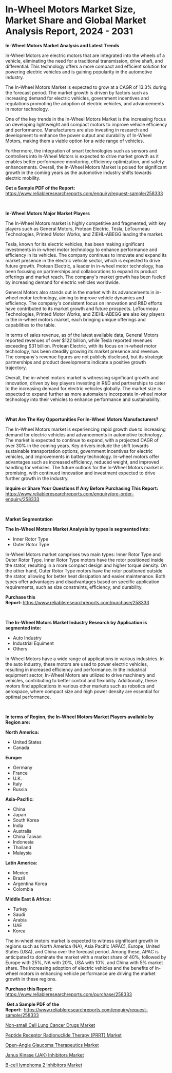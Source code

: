<p><h1>In-Wheel Motors Market Size, Market Share and Global Market Analysis Report, 2024 - 2031</h1></p><p><strong>In-Wheel Motors Market Analysis and Latest Trends</strong></p>
<p><p>In-Wheel Motors are electric motors that are integrated into the wheels of a vehicle, eliminating the need for a traditional transmission, drive shaft, and differential. This technology offers a more compact and efficient solution for powering electric vehicles and is gaining popularity in the automotive industry.</p><p>The In-Wheel Motors Market is expected to grow at a CAGR of 13.3% during the forecast period. The market growth is driven by factors such as increasing demand for electric vehicles, government incentives and regulations promoting the adoption of electric vehicles, and advancements in motor technology.</p><p>One of the key trends in the In-Wheel Motors Market is the increasing focus on developing lightweight and compact motors to improve vehicle efficiency and performance. Manufacturers are also investing in research and development to enhance the power output and durability of In-Wheel Motors, making them a viable option for a wide range of vehicles.</p><p>Furthermore, the integration of smart technologies such as sensors and controllers into In-Wheel Motors is expected to drive market growth as it enables better performance monitoring, efficiency optimization, and safety enhancements. Overall, the In-Wheel Motors Market is poised for significant growth in the coming years as the automotive industry shifts towards electric mobility.</p></p>
<p><strong>Get a Sample PDF of the Report:&nbsp;</strong> <a href="https://www.reliableresearchreports.com/enquiry/request-sample/258333">https://www.reliableresearchreports.com/enquiry/request-sample/258333</a></p>
<p>&nbsp;</p>
<p><strong>In-Wheel Motors Major Market Players</strong></p>
<p><p>The In-Wheel Motors market is highly competitive and fragmented, with key players such as General Motors, Protean Electric, Tesla, LeTourneau Technologies, Printed Motor Works, and ZIEHL-ABEGG leading the market.</p><p>Tesla, known for its electric vehicles, has been making significant investments in in-wheel motor technology to enhance performance and efficiency in its vehicles. The company continues to innovate and expand its market presence in the electric vehicle sector, which is expected to drive future growth. Protean Electric, a leader in in-wheel motor technology, has been focusing on partnerships and collaborations to expand its product offerings and market reach. The company's market growth has been fueled by increasing demand for electric vehicles worldwide.</p><p>General Motors also stands out in the market with its advancements in in-wheel motor technology, aiming to improve vehicle dynamics and efficiency. The company's consistent focus on innovation and R&D efforts have contributed to its market growth and future prospects. LeTourneau Technologies, Printed Motor Works, and ZIEHL-ABEGG are also key players in the in-wheel motors market, each bringing unique offerings and capabilities to the table.</p><p>In terms of sales revenue, as of the latest available data, General Motors reported revenues of over $122 billion, while Tesla reported revenues exceeding $31 billion. Protean Electric, with its focus on in-wheel motor technology, has been steadily growing its market presence and revenue. The company's revenue figures are not publicly disclosed, but its strategic partnerships and product developments indicate a positive growth trajectory.</p><p>Overall, the in-wheel motors market is witnessing significant growth and innovation, driven by key players investing in R&D and partnerships to cater to the increasing demand for electric vehicles globally. The market size is expected to expand further as more automakers incorporate in-wheel motor technology into their vehicles to enhance performance and sustainability.</p></p>
<p>&nbsp;</p>
<p><strong>What Are The Key Opportunities For In-Wheel Motors Manufacturers?</strong></p>
<p><p>The In-Wheel Motors market is experiencing rapid growth due to increasing demand for electric vehicles and advancements in automotive technology. The market is expected to continue to expand, with a projected CAGR of over 30% in the coming years. Key drivers include the shift towards sustainable transportation options, government incentives for electric vehicles, and improvements in battery technology. In-wheel motors offer advantages such as increased efficiency, reduced weight, and improved handling for vehicles. The future outlook for the In-Wheel Motors market is promising, with continued innovation and investment expected to drive further growth in the industry.</p></p>
<p><strong>Inquire or Share Your Questions If Any Before Purchasing This Report:</strong> <a href="https://www.reliableresearchreports.com/enquiry/pre-order-enquiry/258333">https://www.reliableresearchreports.com/enquiry/pre-order-enquiry/258333</a></p>
<p>&nbsp;</p>
<p><strong>Market Segmentation</strong></p>
<p><strong>The In-Wheel Motors Market Analysis by types is segmented into:</strong></p>
<p><ul><li>Inner Rotor Type</li><li>Outer Rotor Type</li></ul></p>
<p><p>In-Wheel Motors market comprises two main types: Inner Rotor Type and Outer Rotor Type. Inner Rotor Type motors have the rotor positioned inside the stator, resulting in a more compact design and higher torque density. On the other hand, Outer Rotor Type motors have the rotor positioned outside the stator, allowing for better heat dissipation and easier maintenance. Both types offer advantages and disadvantages based on specific application requirements, such as size constraints, efficiency, and durability.</p></p>
<p><strong>Purchase this Report:&nbsp;</strong><a href="https://www.reliableresearchreports.com/purchase/258333">https://www.reliableresearchreports.com/purchase/258333</a></p>
<p>&nbsp;</p>
<p><strong>The In-Wheel Motors Market Industry Research by Application is segmented into:</strong></p>
<p><ul><li>Auto Industry</li><li>Industrial Equiment</li><li>Others</li></ul></p>
<p><p>In-Wheel Motors have a wide range of applications in various industries. In the auto industry, these motors are used to power electric vehicles, resulting in increased efficiency and performance. In the industrial equipment sector, In-Wheel Motors are utilized to drive machinery and vehicles, contributing to better control and flexibility. Additionally, these motors find applications in various other markets such as robotics and aerospace, where compact size and high power density are essential for optimal performance.</p></p>
<p>&nbsp;</p>
<p><strong>In terms of Region, the In-Wheel Motors Market Players available by Region are:</strong></p>
<p>
    <p> <strong> North America: </strong>
        <ul>
            <li>United States</li>
            <li>Canada</li>
        </ul>
        </p> 
    <p> <strong> Europe: </strong>
        <ul>
            <li>Germany</li>
            <li>France</li>
            <li>U.K.</li>
            <li>Italy</li>
            <li>Russia</li>
        </ul>
        </p> 
    <p> <strong> Asia-Pacific: </strong>
        <ul>
            <li>China</li>
            <li>Japan</li>
            <li>South Korea</li>
            <li>India</li>
            <li>Australia</li>
            <li>China Taiwan</li>
            <li>Indonesia</li>
            <li>Thailand</li>
            <li>Malaysia</li>
        </ul>
        </p> 
    <p> <strong> Latin America: </strong>
        <ul>
            <li>Mexico</li>
            <li>Brazil</li>
            <li>Argentina Korea</li>
            <li>Colombia</li>
        </ul>
        </p> 
    <p> <strong> Middle East & Africa: </strong>
        <ul>
            <li>Turkey</li>
            <li>Saudi</li>
            <li>Arabia</li>
            <li>UAE</li>
            <li>Korea</li>
        </ul>
    </p>
    </p>
<p><p>The in-wheel motors market is expected to witness significant growth in regions such as North America (NA), Asia Pacific (APAC), Europe, United States (USA), and China over the forecast period. Among these, APAC is anticipated to dominate the market with a market share of 40%, followed by Europe with 25%, NA with 20%, USA with 10%, and China with 5% market share. The increasing adoption of electric vehicles and the benefits of in-wheel motors in enhancing vehicle performance are driving the market growth in these regions.</p></p>
<p><strong>Purchase this Report: </strong><a href="https://www.reliableresearchreports.com/purchase/258333">https://www.reliableresearchreports.com/purchase/258333</a></p>
<p>&nbsp;<strong>Get a Sample PDF of the Report:&nbsp;&nbsp;</strong><a href="https://www.reliableresearchreports.com/enquiry/request-sample/258333">https://www.reliableresearchreports.com/enquiry/request-sample/258333</a></p>
<p><strong></strong></p>
<p><p><a href="https://medium.com/@lolitanader/non-small-cell-lung-cancer-drugs-market-size-reveals-the-best-marketing-channels-in-global-industry-d8dc470bba76">Non-small Cell Lung Cancer Drugs Market</a></p><p><a href="https://medium.com/@lolitanader/peptide-receptor-radionuclide-therapy-prrt-market-insights-into-market-cagr-market-trends-and-b8311680d7b9">Peptide Receptor Radionuclide Therapy (PRRT) Market</a></p><p><a href="https://medium.com/@lolitanader/open-angle-glaucoma-therapeutics-market-size-reveals-the-best-marketing-channels-in-global-industry-68570d3cfdfe">Open-Angle Glaucoma Therapeutics Market</a></p><p><a href="https://medium.com/@lolitanader/janus-kinase-jak-inhibitors-nbsp-market-focuses-on-market-share-size-and-projected-forecast-till-585a2a9010f8">Janus Kinase (JAK) Inhibitors Market</a></p><p><a href="https://medium.com/@lolitanader/analyzing-b-cell-lymphoma-2-inhibitors-market-global-industry-perspective-and-forecast-2024-to-7a02182ffa61">B-cell lymphoma 2 Inhibitors Market</a></p></p>